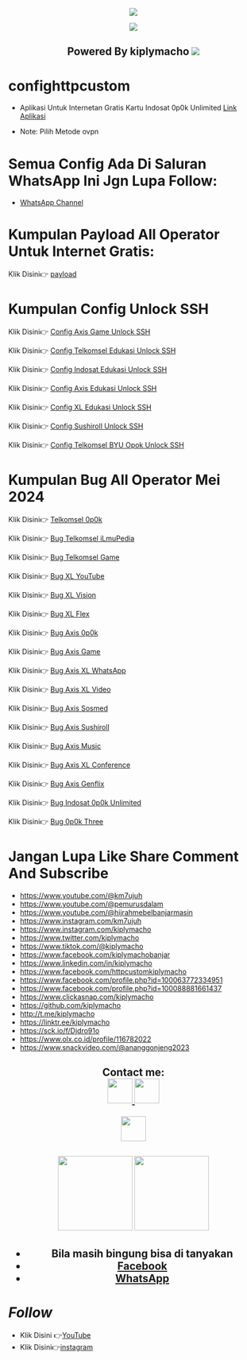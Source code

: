 <p align="center">
<img src="https://readme-typing-svg.herokuapp.com?color=%2336BCF7&center=true&vCenter=true&lines=Channel+YouTube+@km7ujuh" />
</p>

<p align="center">
<img src="https://readme-typing-svg.herokuapp.com?color=%2336BCF7&center=true&vCenter=true&lines=K+I+P+L+Y+M+A+C+H+O" />
</p>

<h2 align="center">
Powered By kiplymacho
<img src="https://img.shields.io/badge/Version-1.0.0-blue.svg"></h2>

# confighttpcustom
- Aplikasi Untuk Internetan Gratis Kartu Indosat 0p0k Unlimited
 [Link Aplikasi](https://sfile.mobi/7SMATlKVVem)

- Note:
Pilih Metode ovpn

# Semua Config Ada Di Saluran WhatsApp Ini Jgn Lupa Follow:
- [WhatsApp Channel](https://whatsapp.com/channel/0029VaaFkqtGU3BSf6gTnj2s)

# Kumpulan Payload All Operator Untuk Internet Gratis:
Klik Disini👉
[payload](https://sfile.mobi/80aBinxFscu)

# Kumpulan Config Unlock SSH

Klik Disini👉
[Config Axis Game Unlock SSH](https://youtu.be/9TITdO2-UfU)

Klik Disini👉
[Config Telkomsel Edukasi Unlock SSH](https://youtu.be/OQJfKepO4hU)

Klik Disini👉
[Config Indosat Edukasi Unlock SSH](https://youtu.be/HBC9i9z75QA)

Klik Disini👉
[Config Axis Edukasi Unlock SSH](https://youtu.be/d6chn5vTzZE)

Klik Disini👉
[Config XL Edukasi Unlock SSH](https://youtu.be/ljJVO5bPtYg)

Klik Disini👉
[Config Sushiroll Unlock SSH](https://youtu.be/R-rBfhBbm1M)

Klik Disini👉
[Config Telkomsel BYU Opok Unlock SSH](https://youtu.be/u8Y9cLIhTLs)

# Kumpulan Bug All Operator Mei 2024

Klik Disini👉
[Telkomsel 0p0k](https://sfile.mobi/bsoBOcDQqs7)

Klik Disini👉
[Bug Telkomsel iLmuPedia](https://sfile.mobi/1zgwntqWziZ)

Klik Disini👉
[Bug Telkomsel Game](https://sfile.mobi/aK4BrQxzTaX)

Klik Disini👉
[Bug XL YouTube](https://sfile.mobi/5CqyCF0fXqN)

Klik Disini👉
[Bug XL Vision](https://sfile.mobi/4MIyahZ5Uc9)

Klik Disini👉
[Bug XL Flex](https://sfile.mobi/6zwz9Ox0EEE)

Klik Disini👉
[Bug Axis 0p0k](https://sfile.mobi/9UmB4A4oiQD)

Klik Disini👉
[Bug Axis Game](https://sfile.mobi/87yA4aWGEoD)

Klik Disini👉
[Bug Axis XL WhatsApp](https://sfile.mobi/3tsxrXpcWsI)

Klik Disini👉
[Bug Axis XL Video](https://sfile.mobi/9FAASyeBgII)

Klik Disini👉
[Bug Axis Sosmed](https://sfile.mobi/2oYwS8lXnqh)

Klik Disini👉
[Bug Axis Sushiroll](https://sfile.mobi/734zt7u8daF)

Klik Disini👉
[Bug Axis Music](https://sfile.mobi/aCGBqAl8S4r)

Klik Disini👉
[Bug Axis XL Conference](https://sfile.mobi/7hQzAKqYHCw)

Klik Disini👉
[Bug Axis Genflix](https://sfile.mobi/8tIAfSK5R6g)

Klik Disini👉
[Bug Indosat 0p0k Unlimited](https://sfile.mobi/4qym6uHsreO)

Klik Disini👉
[Bug 0p0k Three](https://sfile.mobi/7pezDASeycJ)

# Jangan Lupa Like Share Comment And Subscribe
- https://www.youtube.com/@km7ujuh
- https://www.youtube.com/@pemurusdalam
- https://www.youtube.com/@hijrahmebelbanjarmasin
- https://www.instagram.com/km7ujuh
- https://www.instagram.com/kiplymacho
- https://www.twitter.com/kiplymacho
- https://www.tiktok.com/@kiplymacho
- https://www.facebook.com/kiplymachobanjar
- https://www.linkedin.com/in/kiplymacho
- https://www.facebook.com/httpcustomkiplymacho
- https://www.facebook.com/profile.php?id=100063772334951
- https://www.facebook.com/profile.php?id=100088881661437
- https://www.clickasnap.com/kiplymacho
- https://github.com/kiplymacho
- http://t.me/kiplymacho
- https://linktr.ee/kiplymacho
- https://sck.io/f/Djdro91o
- https://www.olx.co.id/profile/116782022
- https://www.snackvideo.com/@ananggonjeng2023

</p>
<div height='45' align="center">
<h2>Contact me: <br>
<a href="https://github.com/kiplymacho"> <img src="https://cdn.jsdelivr.net/npm/simple-icons@3.0.1/icons/github.svg" height='50'> </a>
<a href="https://facebook.com/kiplymachobanjar"> <img src="https://cdn.jsdelivr.net/npm/simple-icons@3.0.1/icons/facebook.svg" height='50'> </a>

<a href="https://paypal.me/kiplymacho"> <img src="https://cdn.trakteer.id/images/embed/trbtn-red-6.png" height='50'> </a>
</h2>
</div>
<h2 align="center">
<img height=150 src="https://github-readme-stats.vercel.app/api/top-langs/?username=kiplymacho&layout=compact&theme=dark">
<img height=150 src="https://github-readme-stats.vercel.app/api?username=kiplymacho&count_private=true&show_icons=true&theme=dark">
<h2 align="center">

- Bila masih bingung bisa di tanyakan 
- [Facebook](https://www.facebook.com/httpcustomkiplymacho/)
- [WhatsApp](https://wa.me/6285751032225)

# _Follow_
- Klik Disini 👉[YouTube](https://www.youtube.com/@km7ujuh)
- Klik Disini👉[instagram](https://instagram.com/kiplymacho)
